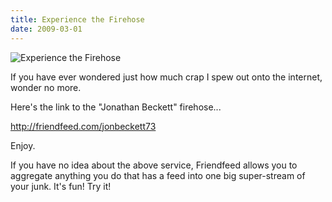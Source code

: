 ```yaml
---
title: Experience the Firehose
date: 2009-03-01
---
```


![Experience the Firehose](https://source.unsplash.com/4v9Kk01mEbY/1600x900)

If you have ever wondered just how much crap I spew out onto the internet, wonder no more.

Here's the link to the "Jonathan Beckett" firehose...

http://friendfeed.com/jonbeckett73

Enjoy.

If you have no idea about the above service, Friendfeed allows you to aggregate anything you do that has a feed into one big super-stream of your junk. It's fun! Try it!